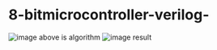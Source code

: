 # 8-bitmicrocontroller-verilog-
![image](https://github.com/PranavSRMECE2125/8-bitmicrocontroller-verilog-/assets/97668144/baa2c94c-dcb5-478a-9249-d430df909a7d)
above is algorithm
![image](https://github.com/PranavSRMECE2125/8-bitmicrocontroller-verilog-/assets/97668144/564b3bea-2914-49ae-96e1-863f8967ee20)
result
